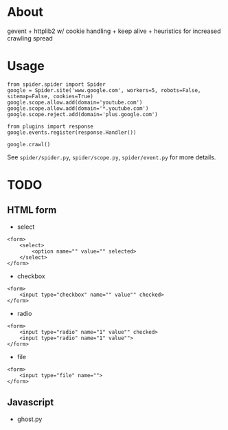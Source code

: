# About

gevent + httplib2 w/ cookie handling + keep alive + heuristics for increased crawling spread

# Usage

```
from spider.spider import Spider
google = Spider.site('www.google.com', workers=5, robots=False, sitemap=False, cookies=True)
google.scope.allow.add(domain='youtube.com')
google.scope.allow.add(domain='*.youtube.com')
google.scope.reject.add(domain='plus.google.com')

from plugins import response
google.events.register(response.Handler())

google.crawl()
```

See `spider/spider.py`, `spider/scope.py`, `spider/event.py` for more details.

# TODO

## HTML form

* select

```
<form>
    <select>
        <option name="" value="" selected>
    </select> 
</form>
```

* checkbox

```
<form>
    <input type="checkbox" name="" value"" checked>
</form>
```

* radio

```
<form>
    <input type="radio" name="1" value"" checked>
    <input type="radio" name="1" value"">
</form>
```

* file

```
<form>
    <input type="file" name="">
</form>
```

## Javascript

* ghost.py
